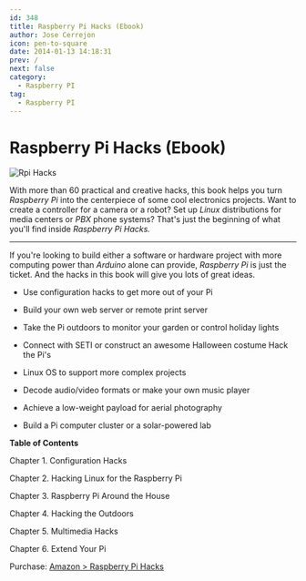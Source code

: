 ```yaml
---
id: 348
title: Raspberry Pi Hacks (Ebook)
author: Jose Cerrejon
icon: pen-to-square
date: 2014-01-13 14:18:31
prev: /
next: false
category:
  - Raspberry PI
tag:
  - Raspberry PI
---
```


# Raspberry Pi Hacks (Ebook)

![Rpi Hacks](/images/2014/01/rpihacks.jpg)

With more than 60 practical and creative hacks, this book helps you turn *Raspberry Pi* into the centerpiece of some cool electronics projects. Want to create a controller for a camera or a robot? Set up *Linux* distributions for media centers or *PBX* phone systems? That's just the beginning of what you'll find inside *Raspberry Pi Hacks.* 

- - -
If you're looking to build either a software or hardware project with more computing power than *Arduino* alone can provide, *Raspberry Pi* is just the ticket. And the hacks in this book will give you lots of great ideas.

* Use configuration hacks to get more out of your Pi

* Build your own web server or remote print server 

* Take the Pi outdoors to monitor your garden or control holiday lights
 
* Connect with SETI or construct an awesome Halloween costume Hack the Pi's

* Linux OS to support more complex projects 

* Decode audio/video formats or make your own music player

* Achieve a low-weight payload for aerial photography 

* Build a Pi computer cluster or a solar-powered lab 

**Table of Contents**

Chapter 1. Configuration Hacks

Chapter 2. Hacking Linux for the Raspberry Pi

Chapter 3. Raspberry Pi Around the House 

Chapter 4. Hacking the Outdoors

Chapter 5. Multimedia Hacks

Chapter 6. Extend Your Pi

Purchase: [Amazon > Raspberry Pi Hacks](http://www.amazon.com/Raspberry-Pi-Hacks-Inexpensive-Computer/dp/1449362346)